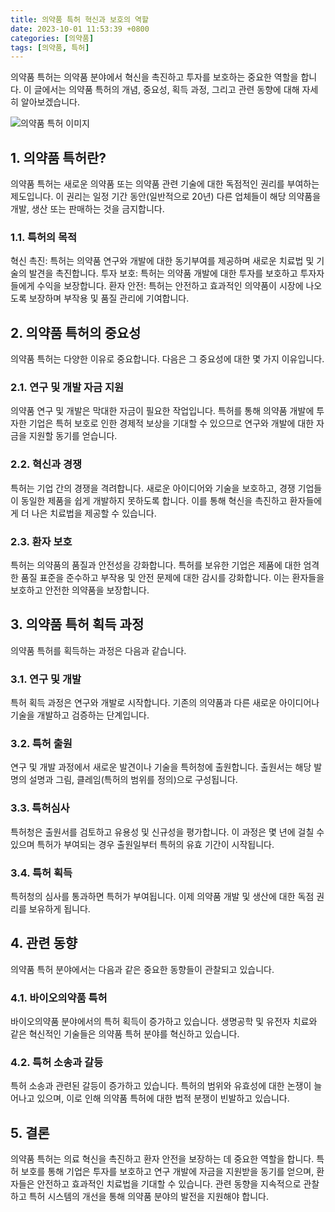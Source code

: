 ```yaml
---
title: 의약품 특허 혁신과 보호의 역할
date: 2023-10-01 11:53:39 +0800
categories: [의약품]
tags: [의약품, 특허]
---
```


의약품 특허는 의약품 분야에서 혁신을 촉진하고 투자를 보호하는 중요한 역할을 합니다. 이 글에서는 의약품 특허의 개념, 중요성, 획득 과정, 그리고 관련 동향에 대해 자세히 알아보겠습니다.

![의약품 특허 이미지](https://source.unsplash.com/1600x900/?pharmaceutical-patent)

## 1. 의약품 특허란?
의약품 특허는 새로운 의약품 또는 의약품 관련 기술에 대한 독점적인 권리를 부여하는 제도입니다. 이 권리는 일정 기간 동안(일반적으로 20년) 다른 업체들이 해당 의약품을 개발, 생산 또는 판매하는 것을 금지합니다.

### 1.1. 특허의 목적
혁신 촉진: 특허는 의약품 연구와 개발에 대한 동기부여를 제공하며 새로운 치료법 및 기술의 발견을 촉진합니다.
투자 보호: 특허는 의약품 개발에 대한 투자를 보호하고 투자자들에게 수익을 보장합니다.
환자 안전: 특허는 안전하고 효과적인 의약품이 시장에 나오도록 보장하며 부작용 및 품질 관리에 기여합니다.
## 2. 의약품 특허의 중요성
의약품 특허는 다양한 이유로 중요합니다. 다음은 그 중요성에 대한 몇 가지 이유입니다.

### 2.1. 연구 및 개발 자금 지원
의약품 연구 및 개발은 막대한 자금이 필요한 작업입니다. 특허를 통해 의약품 개발에 투자한 기업은 특허 보호로 인한 경제적 보상을 기대할 수 있으므로 연구와 개발에 대한 자금을 지원할 동기를 얻습니다.

### 2.2. 혁신과 경쟁
특허는 기업 간의 경쟁을 격려합니다. 새로운 아이디어와 기술을 보호하고, 경쟁 기업들이 동일한 제품을 쉽게 개발하지 못하도록 합니다. 이를 통해 혁신을 촉진하고 환자들에게 더 나은 치료법을 제공할 수 있습니다.

### 2.3. 환자 보호
특허는 의약품의 품질과 안전성을 강화합니다. 특허를 보유한 기업은 제품에 대한 엄격한 품질 표준을 준수하고 부작용 및 안전 문제에 대한 감시를 강화합니다. 이는 환자들을 보호하고 안전한 의약품을 보장합니다.

## 3. 의약품 특허 획득 과정
의약품 특허를 획득하는 과정은 다음과 같습니다.

### 3.1. 연구 및 개발
특허 획득 과정은 연구와 개발로 시작합니다. 기존의 의약품과 다른 새로운 아이디어나 기술을 개발하고 검증하는 단계입니다.

### 3.2. 특허 출원
연구 및 개발 과정에서 새로운 발견이나 기술을 특허청에 출원합니다. 출원서는 해당 발명의 설명과 그림, 클레임(특허의 범위를 정의)으로 구성됩니다.

### 3.3. 특허심사
특허청은 출원서를 검토하고 유용성 및 신규성을 평가합니다. 이 과정은 몇 년에 걸칠 수 있으며 특허가 부여되는 경우 출원일부터 특허의 유효 기간이 시작됩니다.

### 3.4. 특허 획득
특허청의 심사를 통과하면 특허가 부여됩니다. 이제 의약품 개발 및 생산에 대한 독점 권리를 보유하게 됩니다.

## 4. 관련 동향
의약품 특허 분야에서는 다음과 같은 중요한 동향들이 관찰되고 있습니다.

### 4.1. 바이오의약품 특허
바이오의약품 분야에서의 특허 획득이 증가하고 있습니다. 생명공학 및 유전자 치료와 같은 혁신적인 기술들은 의약품 특허 분야를 혁신하고 있습니다.

### 4.2. 특허 소송과 갈등
특허 소송과 관련된 갈등이 증가하고 있습니다. 특허의 범위와 유효성에 대한 논쟁이 늘어나고 있으며, 이로 인해 의약품 특허에 대한 법적 분쟁이 빈발하고 있습니다.

## 5. 결론
의약품 특허는 의료 혁신을 촉진하고 환자 안전을 보장하는 데 중요한 역할을 합니다. 특허 보호를 통해 기업은 투자를 보호하고 연구 개발에 자금을 지원받을 동기를 얻으며, 환자들은 안전하고 효과적인 치료법을 기대할 수 있습니다. 관련 동향을 지속적으로 관찰하고 특허 시스템의 개선을 통해 의약품 분야의 발전을 지원해야 합니다.


